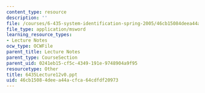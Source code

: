 ```yaml
---
content_type: resource
description: ''
file: /courses/6-435-system-identification-spring-2005/46cb15084deea44acfca64cdfdf20973_6435Lecture12v0.ppt
file_type: application/msword
learning_resource_types:
- Lecture Notes
ocw_type: OCWFile
parent_title: Lecture Notes
parent_type: CourseSection
parent_uid: 0241eb15-cf5c-4349-191e-9748904a9f95
resourcetype: Other
title: 6435Lecture12v0.ppt
uid: 46cb1508-4dee-a44a-cfca-64cdfdf20973
---
```

